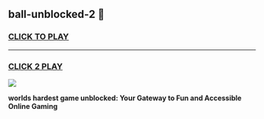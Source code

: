 
## ball-unblocked-2 👋
<h3>
<a href="https://premium.freeplayer.one?title=ball-unblocked-2&ref=14F">CLICK TO PLAY</a></h3>
<hr>

<h3>
<a href="https://premium.freeplayer.one?title=ball-unblocked-2&ref=14F">CLICK 2 PLAY</a>
  
</h3>

<a href="https://premium.freeplayer.one?title=ball-unblocked-2&ref=12F/"><img src="https://clearcache.store/games.png"></a>


**worlds hardest game unblocked: Your Gateway to Fun and Accessible Online Gaming**
